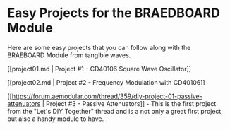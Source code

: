 # Easy Projects for the BRAEDBOARD Module

Here are some easy projects that you can follow along with the BRAEBOARD Module from tangible waves.

[[project01.md | Project #1 - CD40106 Square Wave Oscillator]] 

[[project02.md | Project #2 - Frequency Modulation with CD40106]]

[[https://forum.aemodular.com/thread/359/diy-project-01-passive-attenuators | Project #3 - Passive Attenuators]] - This is the first project from the "Let's DIY Together" thread and is a not only a great first project, but also a handy module to have.